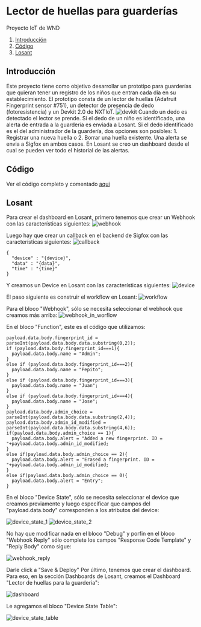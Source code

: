 # Lector de huellas para guarderías
Proyecto IoT de WND


1. [Introducción](#introducción)
2. [Código](#código)
3. [Losant](#losant)

Introducción
----

Este proyecto tiene como objetivo desarrollar un prototipo para guarderías que quieran tener un registro de los niños que entran cada día en su establecimiento.
El prototipo consta de un lector de huellas (Adafruit Fingerprint sensor #751), un detector de presencia de dedo (fotoresistencia) y un Devkit 2.0 de NXTIoT.
![devkit](link_hacia_imagen)
Cuando un dedo es detectado el lector se prende. Si el dedo de un niño es identificado, una alerta de entrada a la guardería es enviada a Losant.
Si el dedo identificado es el del administrador de la guardería, dos opciones son posibles: 1. Registrar una nueva huella o 2. Borrar una huella existente. Una alerta se envia a Sigfox en ambos casos.
En Losant se creo un dashboard desde el cual se pueden ver todo el historial de las alertas.

Código
----

Ver el código completo y comentado [aqui](https://github.com/divetm/Lector-de-huellas-para-guarder-as/blob/master/lector_de_huellas_para_guarderia.ino)

Losant
----

Para crear el dashboard en Losant, primero tenemos que crear un Webhook con las características siguientes:
![webhook](link)

Luego hay que crear un callback en el backend de Sigfox con las características siguientes:
![callback](callback)

    {
      "device" : "{device}",
      "data" : "{data}",
      "time" : "{time}"
    }
    
Y creamos un Device en Losant con las características siguientes:
![device](device)

El paso siguiente es construir el workflow en Losant:
![workflow](workflow)

Para el bloco "Webhook", sólo se necesita seleccionar el webhook que creamos más arriba:
![webhook_in_worflow](webhook_in_worflow)

En el bloco "Function", este es el código que utilizamos:

    payload.data.body.fingerprint_id = parseInt(payload.data.body.data.substring(0,2));
    if (payload.data.body.fingerprint_id===1){
      payload.data.body.name = "Admin";
    }
    else if (payload.data.body.fingerprint_id===2){
      payload.data.body.name = "Pepito";
    }
    else if (payload.data.body.fingerprint_id===3){
      payload.data.body.name = "Juan";
    }
    else if (payload.data.body.fingerprint_id===4){
      payload.data.body.name = "Jose";
    }
    payload.data.body.admin_choice = parseInt(payload.data.body.data.substring(2,4));
    payload.data.body.admin_id_modified = parseInt(payload.data.body.data.substring(4,6));
    if(payload.data.body.admin_choice == 1){
      payload.data.body.alert = "Added a new fingerprint. ID = "+payload.data.body.admin_id_modified;
    }
    else if(payload.data.body.admin_choice == 2){
      payload.data.body.alert = "Erased a fingerprint. ID = "+payload.data.body.admin_id_modified;
    }
    else if(payload.data.body.admin_choice == 0){
      payload.data.body.alert = "Entry";
    }
    
En el bloco "Device State", sólo se necesita seleccionar el device que creamos previamente y luego especificar que campos del "payload.data.body" corresponden a los atributos del device:

![device_state_1](device_state_1)
![device_state_2](device_state_2)

No hay que modificar nada en el bloco "Debug" y porfin en el bloco "Webhook Reply" sólo complete los campos "Response Code Template" y "Reply Body" como sigue:

![webhook_reply](webhook_reply)

Darle click a "Save & Deploy"
Por último, tenemos que crear el dashboard. Para eso, en la sección Dashboards de Losant, creamos el Dashboard "Lector de huellas para la guarderia":

![dashboard](dashboard)

Le agregamos el bloco "Device State Table":

![device_state_table](device_state_table)
